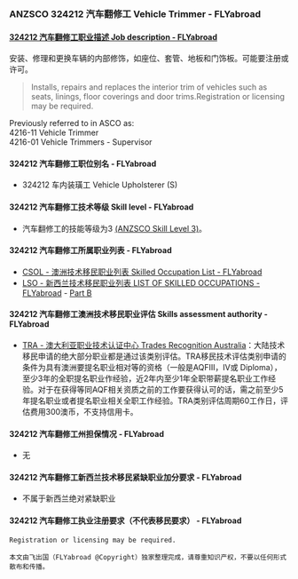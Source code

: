 ### ANZSCO 324212 汽车翻修工 Vehicle Trimmer - FLYabroad ###

#### [324212 汽车翻修工职业描述 Job description - FLYabroad](http://www.flyabroadvisa.com/anzsco/3242.html#324212)

安装、修理和更换车辆的内部修饰，如座位、套管、地板和门饰板。可能要注册或许可。

> Installs, repairs and replaces the interior trim of vehicles such as seats, linings, floor coverings and door trims.Registration or licensing may be required.

Previously referred to in ASCO as:   
4216-11 Vehicle Trimmer  
4216-01 Vehicle Trimmers - Supervisor

#### 324212 汽车翻修工职位别名 - FLYabroad
 
- 324212	 车内装璜工 Vehicle Upholsterer (S)

#### 324212 汽车翻修工技术等级 Skill level - FLYabroad

- 汽车翻修工的技能等级为3 [(ANZSCO Skill Level 3)](http://www.flyabroadvisa.com/anzsco/)。

#### 324212 汽车翻修工所属职业列表 - FLYabroad

- [CSOL - 澳洲技术移民职业列表 Skilled Occupation List - FLYabroad](http://www.flyabroadvisa.com/sol/)
- [LSO - 新西兰技术移民职业列表 LIST OF SKILLED OCCUPATIONS - FLYabroad](http://nz.flyabroadvisa.com/lso/) - [Part B](partb)

#### 324212 汽车翻修工澳洲技术移民职业评估 Skills assessment authority - FLYabroad

- [TRA - 澳大利亚职业技术认证中心 Trades Recognition Australia](http://www.flyabroadvisa.com/ass/tra.html)：大陆技术移民申请的绝大部分职业都是通过该类别评估。TRA移民技术评估类别申请的条件为具有澳洲要提名职业相对等的资格（一般是AQFIII，IV或 Diploma），至少3年的全职提名职业作经验，近2年内至少1年全职带薪提名职业工作经验。对于在获得等同AQF相关资质之前的工作要获得认可的话，需之前至少5年提名职业或者提名职业相关全职工作经验。TRA类别评估周期60工作日，评估费用300澳币，不支持信用卡。

#### 324212 汽车翻修工州担保情况 - FLYabroad

- 无

#### 324212 汽车翻修工新西兰技术移民紧缺职业加分要求 - FLYabroad

- 不属于新西兰绝对紧缺职业

#### 324212 汽车翻修工执业注册要求（不代表移民要求） - FLYabroad

    Registration or licensing may be required.

`本文由飞出国（FLYabroad @Copyright）独家整理完成，请尊重知识产权，不要以任何形式散布和传播。`